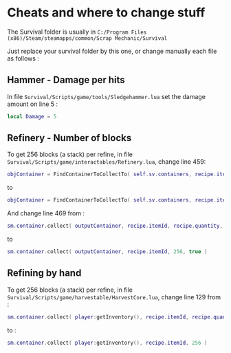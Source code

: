 # Cheats and where to change stuff

The Survival folder is usually in `C:/Program Files (x86)/Steam/steamapps/common/Scrap Mechanic/Survival`

Just replace your survival folder by this one, or change manually each file as follows :

## Hammer - Damage per hits

In file `Survival/Scripts/game/tools/Sledgehammer.lua` set the damage amount on line 5 :

```lua
local Damage = 5
```


## Refinery - Number of blocks

To get 256 blocks (a stack) per refine, in file `Survival/Scripts/game/interactables/Refinery.lua`, change line 459:

```lua
objContainer = FindContainerToCollectTo( self.sv.containers, recipe.itemId, recipe.quantity )
```

to

```lua
objContainer = FindContainerToCollectTo( self.sv.containers, recipe.itemId, 256 )
```

And change line 469 from :

```lua
sm.container.collect( outputContainer, recipe.itemId, recipe.quantity, true )
```

to

```lua
sm.container.collect( outputContainer, recipe.itemId, 256, true )
```

## Refining by hand

To get 256 blocks (a stack) per refine, in file `Survival/Scripts/game/harvestable/HarvestCore.lua`, change line 129 from :

```lua
sm.container.collect( player:getInventory(), recipe.itemId, recipe.quantity )
```

to :

```lua
sm.container.collect( player:getInventory(), recipe.itemId, 256 )
```
